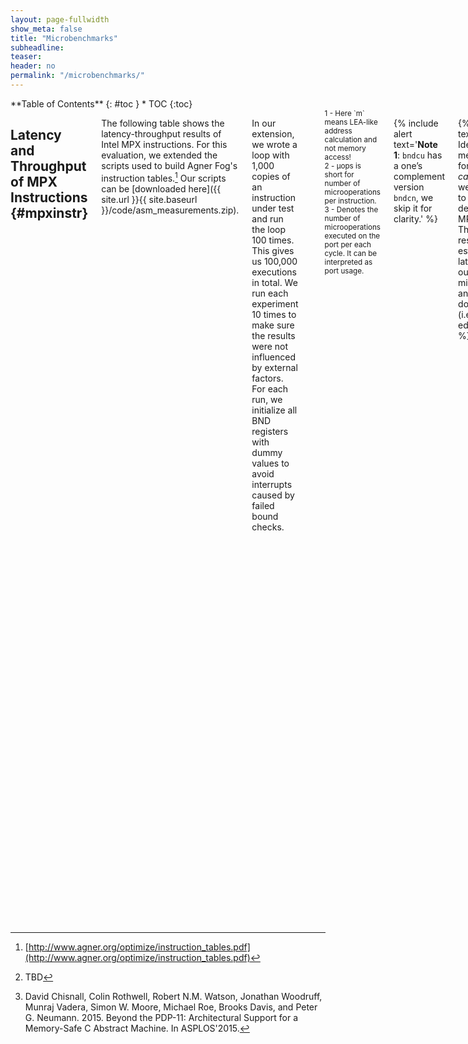 ```yaml
---
layout: page-fullwidth
show_meta: false
title: "Microbenchmarks"
subheadline:
teaser:
header: no
permalink: "/microbenchmarks/"
---
```


<div class="row">
<div class="medium-4 medium-push-8 columns" markdown="1">
<div class="panel radius" markdown="1">
**Table of Contents**
{: #toc }
*  TOC
{:toc}
</div>
</div><!-- /.medium-4.columns -->



<div class="medium-8 medium-pull-4 columns" markdown="1">


## Latency and Throughput of MPX Instructions  {#mpxinstr}

The following table shows the latency-throughput results of Intel MPX instructions.
For this evaluation, we extended the scripts used to build Agner Fog's instruction tables.[^agnerfog]
Our scripts can be [downloaded here]({{ site.url }}{{ site.baseurl }}/code/asm_measurements.zip).

In our extension, we wrote a loop with 1,000 copies of an instruction under test and run the loop 100 times. This gives us 100,000 executions in total. We run each experiment 10 times to make sure the results were not influenced by external factors.
For each run, we initialize all BND registers with dummy values to avoid interrupts caused by failed bound checks.

| Instruction              | &mu;ops<sup>2</sup> | Tput | Lat     |   | P0<sup>3</sup> | P1<sup>3</sup> | P2<sup>3</sup> | P3<sup>3</sup> | P4<sup>3</sup> | P5<sup>3</sup> | P6<sup>3</sup> | P7<sup>3</sup> |
|:-------------------------|--------------------:|-----:|--------:|---|         ------:|         ------:|         ------:|         ------:|         ------:|         ------:|         ------:|         ------:|
| `bndmk b, m`<sup>1</sup> | 2                   | 2    | 1       |   |          1     |          1     |                |                |                |          1     |          1     |                |
| `bndcl b, m`<sup>1</sup> | 2                   | 1    | 1       |   |          0.5   |          1     |                |                |                |                |          0.5   |                |
| `bndcl b, r`             | 1                   | 2    | 1       |   |          1     |                |                |                |                |                |          1     |                |
| `bndcu b, m`<sup>1</sup> | 2                   | 1    | 1       |   |          0.5   |          1     |                |                |                |                |          0.5   |                |
| `bndcu b, r`             | 1                   | 2    | 1       |   |          1     |                |                |                |                |                |          1     |                |
| `bndmov b, m`            | 3                   | 1    | 1       |   |                |          1     |          1     |          1     |                |                |                |                |
| `bndmov b, b`            | 2                   | 2    | 1       |   |          1     |          1     |                |                |                |          1     |          1     |                |
| `bndmov m, b`            | 5                   | 0.5  | 2       |   |                |          0.5   |          0.3   |          0.3   |          1     |                |                |          0.3   |
| `bndldx b, m`            | 8                   | 0.4  | 4-6     |   |          0.4   |          0.5   |          0.9   |          0.9   |                |          0.3   |          0.4   |                |
| `bndstx m, b`            | 8                   | 0.3  | 4-6     |   |                |          0.3   |          0.5   |          0.5   |          1     |                |                |          0.4   |

<sup>
1 - Here `m` means LEA-like address calculation and not memory access!<br/>
2 - &mu;ops is short for number of microoperations per instruction.<br/>
3 - Denotes the number of microoperations executed on the port per each cycle. It can be interpreted as port usage.<br/>
</sup>

{% include alert text='**Note 1**: `bndcu` has a one’s complement version `bndcn`, we skip it for clarity.' %}

{% include alert text='**Note 2**: Ideally, we would measure latency for the *serial case*. However, we were not able to create a data dependency for MPX instructions. Therefore, we resorted to estimating latency based on our microbenchmarks and Intel documentation (i.e., it is our educated guess).' %}

{% include alert text='**Note 3**: For our Skylake, ports P0, P1, P5, and P6 are arithmetic/logic units, P2 and P3 are load and address-generation units, P4 is a store unit, and P7 is load/store address-generation unit.' %}

Let us look at `bndmk b, m` first.
The instruction creates bounds based on the `m` second operand and puts them in a `b` bounds register (note that `m` in this case is not an actual memory access, but a LEA-like expression).
Each `bndmk` instruction is split into two micro-operations (&mu;ops).
In one cycle, two `bndmk`s can be executed in parallel, i.e., throughput is 2.
This also implies there are four &mu;ops per cycle: two &mu;ops of one `bndmk` are executed in parallel on P0 and P1, and two other &mu;ops of another `bndmk`---on P5 and P6.
The ports' columns show their utilization; in this case, P0, P1, P5, and P6 are 100% utilized.
Note how P2-P4---ports to access memory---are not used by this instruction.
Finally, the latency of `bndmk` is one cycle since two &mu;ops can be executed in parallel.

For another example, consider `bndcl b, m`.
Its throughput is only one instruction/cycle, and the bottleneck is P1.
P0 and P7 have only 50% utilization, i.e., they execute one &mu;op in one cycle and then stall for another cycle, waiting for P1.
Note how `bndcl b, r` version of the same instruction achieves two instructions/cycle because it does not use P1.

Final example is `bndldx b, m`.
The instruction loads bounds into `b` from a memory location derived from address `m` (from a bounds table).
This complex instruction is composed of 8 &mu;ops occupying 6 ports and has a low throughput of around 0.4 instructions/cycle ([Storing bounds in memory](/design#boundstore) explains why it is so complicated).
We estimate the latency of `bndldx` as taking 4 to 6 cycles, with a bottleneck of loading from memory (ports P2 and P3).
Moreover, since it uses most of the available ports, it may hinder scalability when hyperthreading is used.

In general, most operations have latencies of one cycle, e.g., the most frequently used `bndcl` and `bndcu`.
The serious bottleneck is storing/loading the bounds with `bndstx` and `bndldx` since they undergo a complex algorithm of accessing bounds tables.

<small markdown="1">[Up to table of contents](#toc)</small>
{: .text-right }


## Overhead of MPX checks  {#mpxchecks}

In our experiments, we observed that MPX protection does *not* increase the IPC (instructions/cycle) of programs, which is usually the case for memory-safety techniques (see our [IPC evaluation](/performance#ipc)).
This was surprising: we expected that MPX would increase IPC of programs with low original IPC, i.e., it would take advantage of the underutilized CPU resources.

To understand what causes this bottleneck, we measured the throughput of typical MPX check sequences using the same framework as above.
We originally blamed an unjustified data dependency between `bndcl`, `bndcu`, and the protected memory access; this speculation turned out to be incorrect.

Here are the throughput measurements:
<!--
| Check sequence                  | Tput |   | P0 | P1 | P2 | P3 | P4 | P5 | P6 | P7 |
|:--------------------------------|-----:|---|---:|---:|---:|---:|---:|---:|---:|---:|
| `load`                          | 2    |   |    |    | 1  | 1  |    |    |    |    |
| `bndcl r` + `load`              | 4    |   | 1  |    | 1  | 1  |    |    | 1  |    |
| `bndcl m` + `load`              | 2    |   | 0.5| 1  | 0.5| 0.5|    |    | 0.5|    |
| `bndcl r` + `bndcu r` + `load`  | 3    |   | 1  |    | 0.5| 0.5|    |    | 1  |    |
| `bndcl m` + `bndcu m` + `load`  | 1.5  |   | 0.5| 1  |0.25|0.25|    |    | 0.5|    |
|-
| `store`                         | 1    |   |    |    | 0.5| 0.5| 1  |    |    |    |
| `bndcl r` + `store`             | 2    |   | 0.5|    | 0.3| 0.4| 1  |    | 0.5| 0.2|
| `bndcl m` + `store`             | 2    |   | 0.5| 1  | 0.5| 0.5| 1  |    | 0.5|    |
| `bndcl r` + `bndcu r` + `store` | 3    |   | 1  |    | 0.3| 0.3| 1  |    | 1  | 0.3|
| `bndcl m` + `bndcu m` + `store` | 1.5  |   | 0.5| 1  |0.25|0.25| 1  |    | 0.5|    |
-->

| Check sequence                  | Mem access | IPC  |   | Comments |
|:--------------------------------|:-----------|-----:|---|:---------|
|                                 | `load`     | 2    |   | native program, no checks
| `bndcl r` +                     | `load`     | 4    |   | single-bound check, very rare
| `bndcl m` +                     | `load`     | 2    |   | single-bound check, very rare
| `bndcl r` + `bndcu r` +         | `load`     | 3    |   | both-bounds simple check, rare
| `bndcl m` + `bndcu m` +         | `load`     | 1.5  |   | both-bounds LEA-style check, **frequent**
|                                 | `store`    | 1    |   | native program, no checks
| `bndcl r` +                     | `store`    | 2    |   | single-bound check, very rare
| `bndcl m` +                     | `store`    | 2    |   | single-bound check, very rare
| `bndcl r` + `bndcu r` +         | `store`    | 3    |   | both-bounds simple check, rare
| `bndcl m` + `bndcu m` +         | `store`    | 1.5  |   | both-bounds LEA-style check, **frequent**

{% include alert text='**Note**: It is crucial to distinguish two types of operands used in bounds checking: direct memory address (`r` or register operand) and relative LEA-style addresses(`m` or memory operands). In assembly, the first one looks like this: `bndcl %rax,%bnd0`---it takes the address in `rax`, compares it with the lower bound of `bnd0` and rises a _#BR_ exception if it violates the bound. This instruction consist of one comparison and maps to a single micro-operation. The second type is more complex: `bndcl  (%rax,%rbx,4),%bnd0`. First, the address has to be calculated by multiplying `rbx` by 4 and then adding `rax`. Only afterwards can the resulting address be checked against the lower bound of `bnd0`. Accordingly, it requires one more micro-operation to calculate the address and, as we can see from [the table in the previous section](/microbenchmarks#mpxinstr), it can be executed only on port 1.' %}

The table highlights a bottleneck of `bndcl m` and `bndcu m` (due to contention on port P1).
Let's first consider checks before loads and then before stores.

In case of loads, the original program can execute two loads in parallel, achieving a throughput of 2 IPC.
Under MPX, the load can be prepended with a single-bound check---which can happen in case of loop optimizations, but is very rare in reality.
If this single-bound check is `bndcl r`, then IPC doubles: two loads and two bounds-checks can be executed in parallel because they do not share ports.
However, if the check is `bndcl m`, then IPC *stays the same (two)*: only one load and one bounds-check can execute in one cycle since `bndcl m` contends on P1.
The typical case is when MPX inserts two bounds checks.
In this case, for `r` checks, IPC increases to three instructions per cycle: one load, one lower-, and one upper-bound check per cycle.
For `m` checks, IPC becomes *less* than the original: two loads and four checks are scheduled in four cycles, thus IPC of 1.5.

The similar analysis applies for stores.
However, the original IPC in this case is *one* store per cycle, which means that any variant of MPX checks *increases* IPC.

In summary, since loads usually dominate memory accesses, and both-bounds checks dominate MPX instrumentation, the final IPC is around 1.5-3.
In comparison to original IPC of 2 loads/cycle, the MPX-protected program has approximately the same IPC.


<small markdown="1">[Up to table of contents](#toc)</small>
{: .text-right }


## OS Bounds Tables Overhead  {#os}

Intel MPX relies on the operating system to manage special Bounds Tables (BTs) that hold pointer metadata.
To illustrate the additional overhead of allocating and de-allocating BTs, two microbenchmarks showcase the worst case scenarios.
The source code for them [can be found here]({{ site.url }}{{ site.baseurl }}/code/table_allocation.c).

The first microbenchmark stores a large set of pointers in such memory locations that each of them will have a separate BT, i.e., this benchmark indirectly creates a huge amount of bounds tables.
The second one does the same, but additionally frees all the memory right after it has been assigned, thus triggering BT de-allocation.

The characteristics of microbenchmarks:

* working with 3,000 BTs
* average over 10 runs
* compilation flags:
  * native version: `-g -O0`
  * MPX version: `-mmpx -fcheck-pointer-bounds -lmpx -lmpxwrappers -g -O0`

Note that we disabled all compiler optimizations to showcase the influence of OS alone.

The following table shows the impact of OS managing BTs, i.e., overheads of MPX version in performance and number of instructions w.r.t. native.

|                              | Perf   | Instr in user space  | Instr in kernel space |
|:-----------------------------|-------:|---------------------:|----------------------:|
| Only allocation              | 2.33×  | 7.5%                 | 160%                  |
| Allocation and de-allocation | 2.25×  | 10%                  | 139%                  |

In both cases, most of the runtime parameters (cache locality, branch misses, etc.) of the MPX-protected version are equivalent to the native one.
However, the performance overhead is noticeable -- more than 2 times.
It is caused by a single parameter that varies -- the number of instructions executed in the kernel space.
(Note how the number of instructions executed in the user space increases only slightly.)
It means that the overhead is caused purely by the BT management in the kernel.

We conclude that OS can account for performance overhead of 2.3× in the worst case.

More statistics collected can be found here: [os_microbenchmark.md]({{ site.url }}{{ site.baseurl }}/code/os_microbenchmark.md).


<small markdown="1">[Up to table of contents](#toc)</small>
{: .text-right }


## Performance microbenchmarks  {#performance}

Below are the four microbenchmarks, each highlighting a separate MPX feature:

* [arraywrite]({{ site.url }}{{ site.baseurl }}/code/arraywrite.c): writing to memory (stress `bndcl` and `bndcu`)
* [arrayread]({{ site.url }}{{ site.baseurl }}/code/arrayread.c): reading from memory (stress `bndcl` and `bndcu`)
* [struct]({{ site.url }}{{ site.baseurl }}/code/struct.c): writing in an inner array inside a struct (the bounds-narrowing feature via `bndmk` and `bndmov`)
* [ptrcreation]({{ site.url }}{{ site.baseurl }}/code/ptrcreation.c): assigning new values to pointers (stress `bndstx`)

All microbenchmarks were compiled with `-O2` optimizations.

Performance results:

<img class="t20" width="95%" src="{{ site.urlimg }}micro_perf.jpg" alt="Performance overheads of microbenchmarks">

**Observation 1**: `arraywrite` and `arrayread` represent the bare overhead of bounds-checking instructions (all in registers), 50% in this case. `struct` has a higher overhead of 2.1−2.8× due to the more expensive making and moving of bounds to and from the stack. 5× overhead of `ptrcreation` is due to storing of bounds -- the most expensive MPX operation.

**Observation 2**:
There is a 25% difference between GCC and ICC in `arraywrite`. This is the effect of optimizations: GCC’s MPX pass blocks loop unrolling while ICC’s implementation takes  advantage of it. (Interestingly, the same happened in case of `arrayread` but the native ICC version was optimized even better, which led to a relatively poor performance of ICC’s MPX.)

**Observation 3**:
The overhead of `arrayread` becomes negligible with the only-writes MPX version: the only memory accesses in this benchmark are reads which are left uninstrumented. The same logic applies to `struct` -- disabling narrowing of bounds effectively removes expensive `bndmk` and `bndmov` instructions and lowers performance overhead to a bare minimum.

{% include alert text='Raw results can be found in the [repository](https://github.com/OleksiiOleksenko/mpx_evaluation/tree/master/raw_results/micro).' %}


<small markdown="1">[Up to table of contents](#toc)</small>
{: .text-right }

## Multithreading microbenchmark  {#multithreading}

Intel MPX has fundamental problems with multithreading support.
In a nutshell, the problem arises because of the **non-atomic** way MPX loads and stores pointer bounds via its `bndldx` and `bndstx` instructions whenever a real pointer is loaded/stored from/to memory.
More information is provided in our paper[^mpxexplained] and in other sources[^chisnall].

We constructed two test cases that break MPX in a multithreaded environment: one that leads to a *false positive* (false alarm) and one that leads to a *false negative* (undetected real bug).
The test cases roughly work as follows; see our paper for more details.
A "pointer bounds" data race happens on the `arr` array of pointers. The background thread fills this array with all pointers to the first or to the second object alternately. Meanwhile, the main thread accesses a whatever object is currently pointed-to by the array items. Note that depending on the value of the constant offset, the original program is either always-correct or always-buggy: if offset is zero, then the main thread always accesses the correct object, otherwise it accesses an incorrect, adjacent object.

The test cases are compiled and run as follows:

* false negative:
  * [source code]({{ site.url }}{{ site.baseurl }}/code/multithreading_fn.c)
  * compile at `-O1` to have simple non-vectorized asm
  * run with `CHKP_RT_MODE=count CHKP_RT_PRINT_SUMMARY=1 CHKP_RT_VERBOSE=0 ./gcc_mpx/multithreading_fn`
  * Results:
    * in *correct* MPX implementation, output must be *10,000,000* (`ITERATIONS*MAXSIZE`)
    * in current GCC and ICC implementations, output is **less** than 10,000,000 (due to broken multithreading)
* false positive:
  * [source code]({{ site.url }}{{ site.baseurl }}/code/multithreading_fp.c)
  * compile at `-O1` to have simple non-vectorized asm
  * run with `CHKP_RT_MODE=count CHKP_RT_PRINT_SUMMARY=1 CHKP_RT_VERBOSE=0 ./gcc_mpx/multithreading_fp`
  * Results:
    * in *correct* MPX implementation, no `#BR` exception must be output
    * in current GCC and ICC implementations, output is `#BR` exception **nondetermenistically** (due to broken multithreading)

{% include alert text='**Note**: Make sure the test cases run on two cores!' %}


<small markdown="1">[Up to table of contents](#toc)</small>
{: .text-right }

</div><!-- /.medium-8.columns -->
</div><!-- /.row -->


[^agnerfog]: [http://www.agner.org/optimize/instruction_tables.pdf](http://www.agner.org/optimize/instruction_tables.pdf)

[^chisnall]: David Chisnall, Colin Rothwell, Robert N.M. Watson, Jonathan Woodruff, Munraj Vadera, Simon W. Moore, Michael Roe, Brooks Davis, and Peter G. Neumann. 2015. Beyond the PDP-11: Architectural Support for a Memory-Safe C Abstract Machine. In ASPLOS'2015.

[^mpxexplained]: TBD